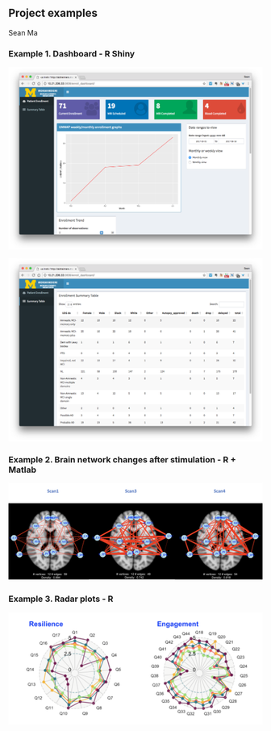 ## Project examples
Sean Ma

### Example 1. Dashboard - R Shiny
![dasboard_1](asset/dashboard_1.png)

![dasboard_2](asset/dashboard_2.png)


### Example 2. Brain network changes after stimulation - R + Matlab
![network](asset/network.png)

### Example 3. Radar plots - R
![radar](asset/radar.png)
